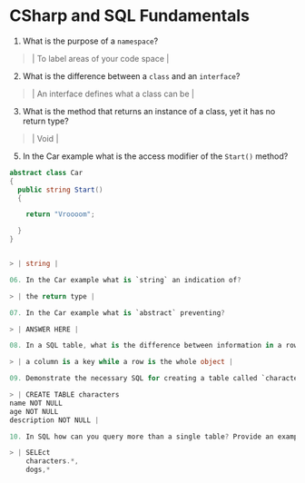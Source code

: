 # CSharp and SQL Fundamentals
01. What is the purpose of a `namespace`?

  > | To label areas of your code space |

02. What is the difference between a `class` and an `interface`?

  > | An interface defines what a class can be |

03. What is the method that returns an instance of a class, yet it has no return type?

  > | Void |

05. In the Car example what is the access modifier of the `Start()` method?

  ```c#
  abstract class Car
  {
    public string Start()
    {

      return "Vroooom";

    }
  }
  

  > | string |

06. In the Car example what is `string` an indication of?

  > | the return type |

07. In the Car example what is `abstract` preventing?

  > | ANSWER HERE |

08. In a SQL table, what is the difference between information in a row and information in a column?

  > | a column is a key while a row is the whole object |

09. Demonstrate the necessary SQL for creating a table called `characters` with the values `name, age, description` as strings, and an `int` id.

  > | CREATE TABLE characters 
  name NOT NULL
  age NOT NULL
  description NOT NULL |

10. In SQL how can you query more than a single table? Provide an example.

  > | SELEct
      characters.*,
      dogs,*
